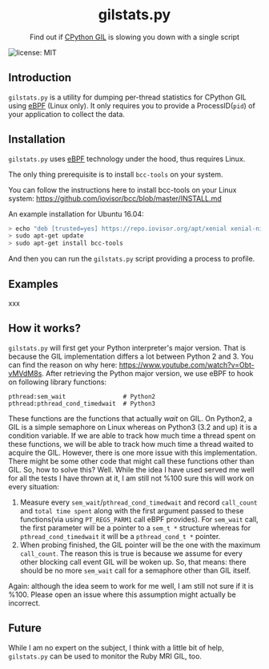 <p align="center">
   
</p>

<h1 align="center">gilstats.py</h1>
<p align="center">
    Find out if <a href="https://opensource.com/article/17/4/grok-gil">CPython GIL</a> is slowing you down with a single script
</p>

![license: MIT](https://img.shields.io/badge/license-MIT-blue.svg?style=flat-square) 

## Introduction
`gilstats.py` is a utility for dumping per-thread statistics for CPython GIL using [eBPF](http://www.brendangregg.com/blog/2019-01-01/learn-ebpf-tracing.html) (Linux only). It only requires you to provide a ProcessID(`pid`) of your application to collect the data.

## Installation
`gilstats.py` uses [eBPF](http://www.brendangregg.com/blog/2019-01-01/learn-ebpf-tracing.html) technology under the hood, thus requires Linux.

The only thing prerequisite is to install `bcc-tools` on your system. 

You can follow the instructions here to install bcc-tools on your Linux system:
https://github.com/iovisor/bcc/blob/master/INSTALL.md

An example installation for Ubuntu 16.04:

```bash
> echo "deb [trusted=yes] https://repo.iovisor.org/apt/xenial xenial-nightly main" | sudo tee /etc/apt/sources.list.d/iovisor.list
> sudo apt-get update
> sudo apt-get install bcc-tools
```

And then you can run the `gilstats.py` script providing a process to profile.

## Examples

xxx

## How it works?

`gilstats.py` will first get your Python interpreter's major version. That is because the GIL implementation differs a lot between Python 2 and 3. You can find the reason on why here: https://www.youtube.com/watch?v=Obt-vMVdM8s. After retrieving the Python major version, we use eBPF to hook on following library functions:

```
pthread:sem_wait                # Python2
pthread:pthread_cond_timedwait  # Python3
```

These functions are the functions that actually _wait_ on GIL. On Python2, a GIL is a simple semaphore on Linux whereas on Python3 (3.2 and up) it is a condition variable. If we are able to track how much time a thread spent on these functions, we will be able to track how much time a thread waited to acquire the GIL. However, there is one more issue with this implementation. There might be some other code that might call these functions other than GIL. So, how to solve this? Well. While the idea I have used served me well for all the tests I have thrown at it, I am still not %100 sure this will work on every situation:
   
   1) Measure every `sem_wait`/`pthread_cond_timedwait` and record `call_count` and `total time spent` along with the first argument passed to these functions(via using `PT_REGS_PARM1` call eBPF provides). For `sem_wait` call, the first parameter will be a pointer to a `sem_t *` structure whereas for `pthread_cond_timedwait` it will be a `pthread_cond_t *` pointer.
   2) When probing finished, the GIL pointer will be the one with the maximum `call_count`. The reason this is true is because we assume for every other blocking call event GIL will be woken up. So, that means: there should be no more `sem_wait` call for a semaphore other than GIL itself. 
   
Again: although the idea seem to work for me well, I am still not sure if it is %100. Please open an issue where this assumption might actually be incorrect.
   
## Future

While I am no expert on the subject, I think with a little bit of help, `gilstats.py` can be used to monitor the Ruby MRI GIL, too.
   



